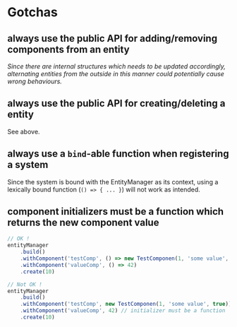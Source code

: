 # Gotchas

## always use the public API for adding/removing components from an entity

*Since there are internal structures which needs to be updated accordingly, alternating entities from the outside in this manner could potentially cause wrong behaviours.*

## always use the public API for creating/deleting a entity

See above.

## always use a `bind`-able function when registering a system

Since the system is bound with the EntityManager as its context, using a lexically bound function (`() => { ... }`) will not work as intended.

## component initializers must be a function which returns the new component value

```js
// OK !
entityManager
    .build()
    .withComponent('testComp', () => new TestComponen(1, 'some value', true))
    .withComponent('valueComp', () => 42)
    .create(10)

// Not OK !
entityManager
    .build()
    .withComponent('testComp', new TestComponen(1, 'some value', true)) // initializer must be a function
    .withComponent('valueComp', 42) // initializer must be a function
    .create(10)
```